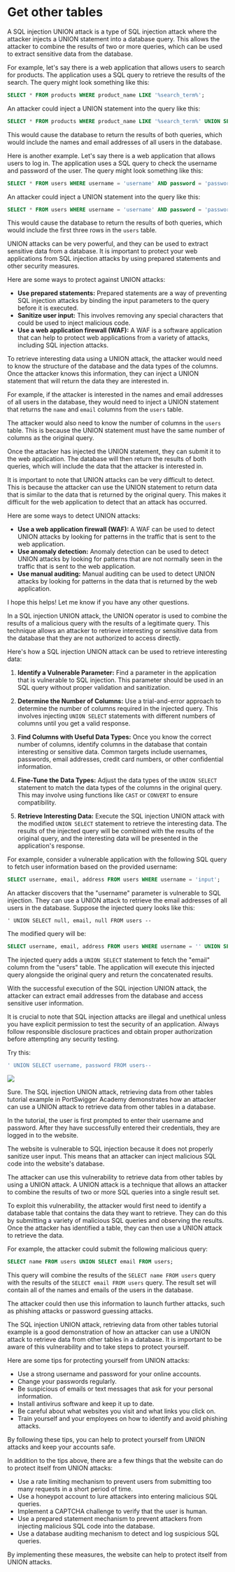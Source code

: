 # Get other tables

A SQL injection UNION attack is a type of SQL injection attack where the attacker injects a UNION statement into a database query. This allows the attacker to combine the results of two or more queries, which can be used to extract sensitive data from the database.

For example, let's say there is a web application that allows users to search for products. The application uses a SQL query to retrieve the results of the search. The query might look something like this:

```sql
SELECT * FROM products WHERE product_name LIKE '%search_term%';
```

An attacker could inject a UNION statement into the query like this:

```sql
SELECT * FROM products WHERE product_name LIKE '%search_term%' UNION SELECT * FROM users;
```

This would cause the database to return the results of both queries, which would include the names and email addresses of all users in the database.

Here is another example. Let's say there is a web application that allows users to log in. The application uses a SQL query to check the username and password of the user. The query might look something like this:

```sql
SELECT * FROM users WHERE username = 'username' AND password = 'password';
```

An attacker could inject a UNION statement into the query like this:

```sql
SELECT * FROM users WHERE username = 'username' AND password = 'password' UNION SELECT 1, 2, 3;
```

This would cause the database to return the results of both queries, which would include the first three rows in the `users` table.

UNION attacks can be very powerful, and they can be used to extract sensitive data from a database. It is important to protect your web applications from SQL injection attacks by using prepared statements and other security measures.

Here are some ways to protect against UNION attacks:

* **Use prepared statements:** Prepared statements are a way of preventing SQL injection attacks by binding the input parameters to the query before it is executed.
* **Sanitize user input:** This involves removing any special characters that could be used to inject malicious code.
* **Use a web application firewall (WAF):** A WAF is a software application that can help to protect web applications from a variety of attacks, including SQL injection attacks.

To retrieve interesting data using a UNION attack, the attacker would need to know the structure of the database and the data types of the columns. Once the attacker knows this information, they can inject a UNION statement that will return the data they are interested in.

For example, if the attacker is interested in the names and email addresses of all users in the database, they would need to inject a UNION statement that returns the `name` and `email` columns from the `users` table.

The attacker would also need to know the number of columns in the `users` table. This is because the UNION statement must have the same number of columns as the original query.

Once the attacker has injected the UNION statement, they can submit it to the web application. The database will then return the results of both queries, which will include the data that the attacker is interested in.

It is important to note that UNION attacks can be very difficult to detect. This is because the attacker can use the UNION statement to return data that is similar to the data that is returned by the original query. This makes it difficult for the web application to detect that an attack has occurred.

Here are some ways to detect UNION attacks:

* **Use a web application firewall (WAF):** A WAF can be used to detect UNION attacks by looking for patterns in the traffic that is sent to the web application.
* **Use anomaly detection:** Anomaly detection can be used to detect UNION attacks by looking for patterns that are not normally seen in the traffic that is sent to the web application.
* **Use manual auditing:** Manual auditing can be used to detect UNION attacks by looking for patterns in the data that is returned by the web application.

I hope this helps! Let me know if you have any other questions.

In a SQL injection UNION attack, the UNION operator is used to combine the results of a malicious query with the results of a legitimate query. This technique allows an attacker to retrieve interesting or sensitive data from the database that they are not authorized to access directly.

Here's how a SQL injection UNION attack can be used to retrieve interesting data:

1. **Identify a Vulnerable Parameter:** Find a parameter in the application that is vulnerable to SQL injection. This parameter should be used in an SQL query without proper validation and sanitization.

2. **Determine the Number of Columns:** Use a trial-and-error approach to determine the number of columns required in the injected query. This involves injecting `UNION SELECT` statements with different numbers of columns until you get a valid response.

3. **Find Columns with Useful Data Types:** Once you know the correct number of columns, identify columns in the database that contain interesting or sensitive data. Common targets include usernames, passwords, email addresses, credit card numbers, or other confidential information.

4. **Fine-Tune the Data Types:** Adjust the data types of the `UNION SELECT` statement to match the data types of the columns in the original query. This may involve using functions like `CAST` or `CONVERT` to ensure compatibility.

5. **Retrieve Interesting Data:** Execute the SQL injection UNION attack with the modified `UNION SELECT` statement to retrieve the interesting data. The results of the injected query will be combined with the results of the original query, and the interesting data will be presented in the application's response.

For example, consider a vulnerable application with the following SQL query to fetch user information based on the provided username:

```sql
SELECT username, email, address FROM users WHERE username = 'input';
```

An attacker discovers that the "username" parameter is vulnerable to SQL injection. They can use a UNION attack to retrieve the email addresses of all users in the database. Suppose the injected query looks like this:

```
' UNION SELECT null, email, null FROM users --
```

The modified query will be:

```sql
SELECT username, email, address FROM users WHERE username = '' UNION SELECT null, email, null FROM users --';
```

The injected query adds a `UNION SELECT` statement to fetch the "email" column from the "users" table. The application will execute this injected query alongside the original query and return the concatenated results.

With the successful execution of the SQL injection UNION attack, the attacker can extract email addresses from the database and access sensitive user information.

It is crucial to note that SQL injection attacks are illegal and unethical unless you have explicit permission to test the security of an application. Always follow responsible disclosure practices and obtain proper authorization before attempting any security testing.

Try this: 

```sql
' UNION SELECT username, password FROM users--
```

<a href="https://asciinema.org/a/ygM5Lv9pQkvVOnzUc0nDbwxG8" target="_blank"><img src="https://asciinema.org/a/ygM5Lv9pQkvVOnzUc0nDbwxG8.svg" /></a>

Sure. The SQL injection UNION attack, retrieving data from other tables tutorial example in PortSwigger Academy demonstrates how an attacker can use a UNION attack to retrieve data from other tables in a database.

In the tutorial, the user is first prompted to enter their username and password. After they have successfully entered their credentials, they are logged in to the website.

The website is vulnerable to SQL injection because it does not properly sanitize user input. This means that an attacker can inject malicious SQL code into the website's database.

The attacker can use this vulnerability to retrieve data from other tables by using a UNION attack. A UNION attack is a technique that allows an attacker to combine the results of two or more SQL queries into a single result set.

To exploit this vulnerability, the attacker would first need to identify a database table that contains the data they want to retrieve. They can do this by submitting a variety of malicious SQL queries and observing the results. Once the attacker has identified a table, they can then use a UNION attack to retrieve the data.

For example, the attacker could submit the following malicious query:

```sql
SELECT name FROM users UNION SELECT email FROM users;
```

This query will combine the results of the `SELECT name FROM users` query with the results of the `SELECT email FROM users` query. The result set will contain all of the names and emails of the users in the database.

The attacker could then use this information to launch further attacks, such as phishing attacks or password guessing attacks.

The SQL injection UNION attack, retrieving data from other tables tutorial example is a good demonstration of how an attacker can use a UNION attack to retrieve data from other tables in a database. It is important to be aware of this vulnerability and to take steps to protect yourself.

Here are some tips for protecting yourself from UNION attacks:

* Use a strong username and password for your online accounts.
* Change your passwords regularly.
* Be suspicious of emails or text messages that ask for your personal information.
* Install antivirus software and keep it up to date.
* Be careful about what websites you visit and what links you click on.
* Train yourself and your employees on how to identify and avoid phishing attacks.

By following these tips, you can help to protect yourself from UNION attacks and keep your accounts safe.

In addition to the tips above, there are a few things that the website can do to protect itself from UNION attacks:

* Use a rate limiting mechanism to prevent users from submitting too many requests in a short period of time.
* Use a honeypot account to lure attackers into entering malicious SQL queries.
* Implement a CAPTCHA challenge to verify that the user is human.
* Use a prepared statement mechanism to prevent attackers from injecting malicious SQL code into the database.
* Use a database auditing mechanism to detect and log suspicious SQL queries.

By implementing these measures, the website can help to protect itself from UNION attacks.
